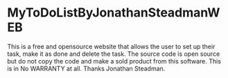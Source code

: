 # MyToDoListByJonathanSteadmanWEB
This is a free and opensource website that allows the user to set up their task, make it as done and delete the task.
The source code is open source but do not copy the code and make a sold product from this software.
This is in No WARRANTY at all.
Thanks Jonathan Steadman.
